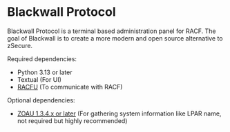 # Blackwall Protocol
Blackwall Protocol is a terminal based administration panel for RACF. The goal of Blackwall is to create a more modern and open source alternative to zSecure.

Required dependencies:
- Python 3.13 or later
- Textual (For UI)
- [RACFU](https://github.com/ambitus/racfu) (To communicate with RACF)

Optional dependencies:
- [ZOAU 1.3.4.x or later](https://www.ibm.com/docs/en/zoau/1.3.x) (For gathering system information like LPAR name, not required but highly recommended)
